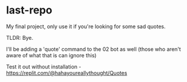 # last-repo
My final project, only use it if you're looking for some sad quotes.

TLDR: Bye.

I'll be adding a 'quote' command to the 02 bot as well (those who aren't aware of what that is can ignore this)

Test it out without installation - https://replit.com/@hahayoureallythought/Quotes

